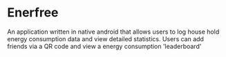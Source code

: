 # Enerfree


An application written in native android that allows users to log house hold energy consumption data and view detailed statistics.  Users can add friends via a QR code and view a energy consumption 'leaderboard'